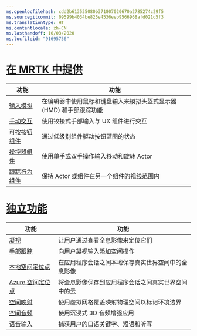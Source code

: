 ```yaml
---
ms.openlocfilehash: cdd2b613535080b371807020670a2785274c29f5
ms.sourcegitcommit: 09599b4034be825e4536eeb9566968afd021d5f3
ms.translationtype: HT
ms.contentlocale: zh-CN
ms.lasthandoff: 10/03/2020
ms.locfileid: "91695756"
---
```

# <a name="available-in-mrtk"></a>[在 MRTK 中提供](#tab/mrtk)

|  功能  |  功能  |
| --- | --- |
| [输入模拟](https://github.com/microsoft/MixedReality-UXTools-Unreal/blob/public/0.8.x/Docs/InputSimulation.md) | 在编辑器中使用鼠标和键盘输入来模拟头盔式显示器 (HMD) 和手部跟踪功能 |
| [手动交互](https://github.com/microsoft/MixedReality-UXTools-Unreal/blob/public/0.8.x/Docs/HandInteraction.md) | 使用铰接式手部输入与 UX 组件进行交互 |
| [可按按钮组件](https://github.com/microsoft/MixedReality-UXTools-Unreal/blob/public/0.8.x/Docs/PressableButton.md) | 通过低级别组件驱动按钮蓝图的状态 |
| [操控器组件](https://github.com/microsoft/MixedReality-UXTools-Unreal/blob/public/0.8.x/Docs/Manipulator.md) | 使用单手或双手操作输入移动和旋转 Actor |
| [跟踪行为组件](https://github.com/microsoft/MixedReality-UXTools-Unreal/blob/public/0.8.x/Docs/FollowComponent.md) | 保持 Actor 或组件在另一个组件的视线范围内 |

# <a name="standalone-features"></a>[独立功能](#tab/standalone)

|  功能  |  功能  |
| --- | --- |
| [凝视](../unreal/unreal-gaze-input.md) | 让用户通过查看全息影像来定位它们 |
| [手部跟踪](../unreal/unreal-hand-tracking.md) | 向用户凝视输入添加空间操作 |
| [本地空间定位点](../unreal/unreal-spatial-anchors.md) | 在应用程序会话之间本地保存真实世界空间中的全息影像 |
| [Azure 空间定位点](../unreal/unreal-azure-spatial-anchors.md) | 将全息影像保存到应用程序会话之间真实世界空间中的云 |
| [空间映射](../unreal/unreal-spatial-mapping.md) | 使用虚拟网格覆盖映射物理空间以标记环境边界 |
| [空间音频](../unreal/unreal-spatial-audio.md) | 使用沉浸式 3D 音频增强应用 |
| [语音输入](../unreal/unreal-voice-input.md) | 捕获用户的口语关键字、短语和听写|

